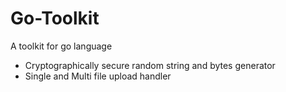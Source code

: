 # Go-Toolkit
A toolkit for go language

- Cryptographically secure random string and bytes generator
- Single and Multi file upload handler